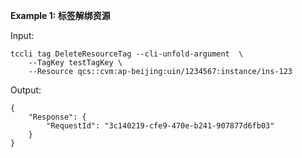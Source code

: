 **Example 1: 标签解绑资源**



Input: 

```
tccli tag DeleteResourceTag --cli-unfold-argument  \
    --TagKey testTagKey \
    --Resource qcs::cvm:ap-beijing:uin/1234567:instance/ins-123
```

Output: 
```
{
    "Response": {
        "RequestId": "3c140219-cfe9-470e-b241-907877d6fb03"
    }
}
```

